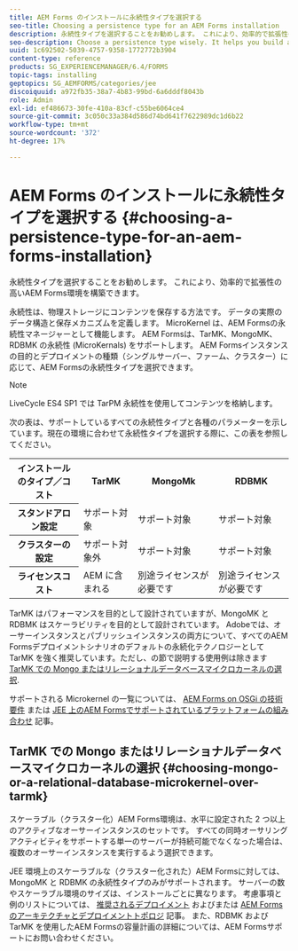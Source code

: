 ```yaml
---
title: AEM Forms のインストールに永続性タイプを選択する
seo-title: Choosing a persistence type for an AEM Forms installation
description: 永続性タイプを選択することをお勧めします。 これにより、効率的で拡張性の高いAEM Forms環境を構築できます。
seo-description: Choose a persistence type wisely. It helps you build an efficient and scale able AEM Forms environment.
uuid: 1c692502-5039-4757-9358-1772772b3904
content-type: reference
products: SG_EXPERIENCEMANAGER/6.4/FORMS
topic-tags: installing
geptopics: SG_AEMFORMS/categories/jee
discoiquuid: a972fb35-38a7-4b83-99bd-6a6dddf8043b
role: Admin
exl-id: ef486673-30fe-410a-83cf-c55be6064ce4
source-git-commit: 3c050c33a384d586d74bd641f7622989dc1d6b22
workflow-type: tm+mt
source-wordcount: '372'
ht-degree: 17%

---
```


# AEM Forms のインストールに永続性タイプを選択する {#choosing-a-persistence-type-for-an-aem-forms-installation}

永続性タイプを選択することをお勧めします。 これにより、効率的で拡張性の高いAEM Forms環境を構築できます。

永続性は、物理ストレージにコンテンツを保存する方法です。 データの実際のデータ構造と保存メカニズムを定義します。 MicroKernel は、AEM Formsの永続性マネージャーとして機能します。 AEM Formsは、TarMK、MongoMK、RDBMK の永続性 (MicroKernals) をサポートします。 AEM Formsインスタンスの目的とデプロイメントの種類（シングルサーバー、ファーム、クラスター）に応じて、AEM Formsの永続性タイプを選択できます。

>[!NOTE]
>
>LiveCycle ES4 SP1 では TarPM 永続性を使用してコンテンツを格納します。

次の表は、サポートしているすべての永続性タイプと各種のパラメーターを示しています。現在の環境に合わせて永続性タイプを選択する際に、この表を参照してください。

<table> 
 <tbody>
  <tr>
   <th><strong>インストールのタイプ／コスト</strong></th> 
   <th><strong>TarMK</strong></th> 
   <th><strong>MongoMk</strong></th> 
   <th><strong>RDBMK</strong></th> 
  </tr>
  <tr>
   <th><strong>スタンドアロン設定</strong></th> 
   <td>サポート対象<br /> </td> 
   <td>サポート対象</td> 
   <td>サポート対象</td> 
  </tr>
  <tr>
   <th><strong>クラスターの設定</strong></th> 
   <td>サポート対象外</td> 
   <td>サポート対象</td> 
   <td>サポート対象</td> 
  </tr>
  <tr>
   <th><strong>ライセンスコスト</strong></th> 
   <td>AEM に含まれる </td> 
   <td>別途ライセンスが必要です</td> 
   <td>別途ライセンスが必要です</td> 
  </tr>
 </tbody>
</table>

TarMK はパフォーマンスを目的として設計されていますが、MongoMK と RDBMK はスケーラビリティを目的として設計されています。 Adobeでは、オーサーインスタンスとパブリッシュインスタンスの両方について、すべてのAEM Formsデプロイメントシナリオのデフォルトの永続化テクノロジーとして TarMK を強く推奨しています。ただし、の節で説明する使用例は除きます [TarMK での Mongo またはリレーショナルデータベースマイクロカーネルの選択](#p-choosing-mongo-or-a-relational-database-microkernel-over-tarmk-p).

サポートされる Microkernel の一覧については、 [AEM Forms on OSGi の技術要件](/help/sites-deploying/technical-requirements.md) または [JEE 上のAEM Formsでサポートされているプラットフォームの組み合わせ](/help/forms/using/aem-forms-jee-supported-platforms.md) 記事。

## TarMK での Mongo またはリレーショナルデータベースマイクロカーネルの選択 {#choosing-mongo-or-a-relational-database-microkernel-over-tarmk}

スケーラブル（クラスター化）AEM Forms環境は、水平に設定された 2 つ以上のアクティブなオーサーインスタンスのセットです。 すべての同時オーサリングアクティビティをサポートする単一のサーバーが持続可能でなくなった場合は、複数のオーサーインスタンスを実行するよう選択できます。

JEE 環境上のスケーラブルな（クラスター化された）AEM Formsに対しては、MongoMK と RDBMK の永続性タイプのみがサポートされます。 サーバーの数やスケーラブル環境のサイズは、インストールごとに異なります。 考慮事項と例のリストについては、 [推奨されるデプロイメント](/help/sites-deploying/recommended-deploys.md) およびまたは [AEM Formsのアーキテクチャとデプロイメントトポロジ](/help/forms/using/aem-forms-architecture-deployment.md) 記事。 また、RDBMK および TarMK を使用したAEM Formsの容量計画の詳細については、AEM Formsサポートにお問い合わせください。
